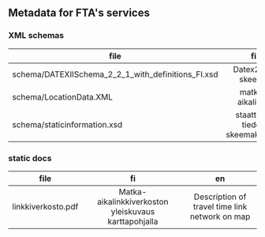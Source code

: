## Metadata for FTA's services

### XML schemas
|file |fi |en |
|-----|:---:|:---:|
|schema/DATEXIISchema_2_2_1_with_definitions_FI.xsd|Datex2.2.1 skeema|Datex2.2.1 schema|
|schema/LocationData.XML|matka-aikalinkit|travel time links|
|schema/staticinformation.xsd|staattisen tiedon skeemakuvaus|schema for static data|

### static docs
|file |fi |en |
|-----|:---:|:---:|
|linkkiverkosto.pdf|Matka-aikalinkkiverkoston yleiskuvaus karttapohjalla|Description of travel time link network on map|
